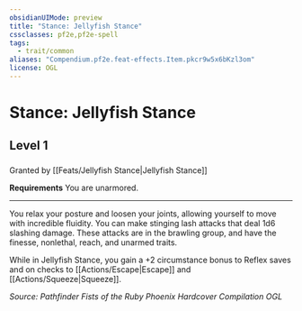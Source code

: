 ```yaml
---
obsidianUIMode: preview
title: "Stance: Jellyfish Stance"
cssclasses: pf2e,pf2e-spell
tags:
  - trait/common
aliases: "Compendium.pf2e.feat-effects.Item.pkcr9w5x6bKzl3om"
license: OGL
---
```

# Stance: Jellyfish Stance
## Level 1
### 






Granted by [[Feats/Jellyfish Stance|Jellyfish Stance]]

**Requirements** You are unarmored.

* * *

You relax your posture and loosen your joints, allowing yourself to move with incredible fluidity. You can make stinging lash attacks that deal 1d6 slashing damage. These attacks are in the brawling group, and have the finesse, nonlethal, reach, and unarmed traits.

While in Jellyfish Stance, you gain a +2 circumstance bonus to Reflex saves and on checks to [[Actions/Escape|Escape]] and [[Actions/Squeeze|Squeeze]].

*Source: Pathfinder Fists of the Ruby Phoenix Hardcover Compilation*
*OGL*